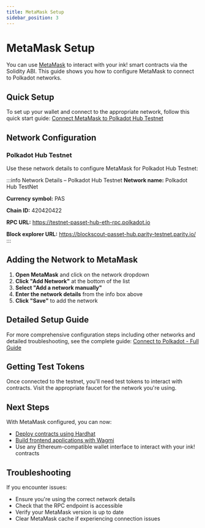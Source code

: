```yaml
---
title: MetaMask Setup
sidebar_position: 3
---
```


# MetaMask Setup

You can use [MetaMask](https://metamask.io/) to interact with your ink! smart contracts via the Solidity ABI. This guide shows you how to configure MetaMask to connect to Polkadot networks.

## Quick Setup

To set up your wallet and connect to the appropriate network, follow this quick start guide: [Connect MetaMask to Polkadot Hub Testnet](https://docs.polkadot.com/develop/smart-contracts/wallets/#metamask)

## Network Configuration

### Polkadot Hub Testnet

Use these network details to configure MetaMask for Polkadot Hub Testnet:

:::info Network Details – Polkadot Hub Testnet
**Network name:** Polkadot Hub TestNet

**Currency symbol:** PAS

**Chain ID:** 420420422

**RPC URL:** https://testnet-passet-hub-eth-rpc.polkadot.io

**Block explorer URL:** https://blockscout-passet-hub.parity-testnet.parity.io/
:::

## Adding the Network to MetaMask

1. **Open MetaMask** and click on the network dropdown
2. **Click "Add Network"** at the bottom of the list
3. **Select "Add a network manually"**
4. **Enter the network details** from the info box above
5. **Click "Save"** to add the network

## Detailed Setup Guide

For more comprehensive configuration steps including other networks and detailed troubleshooting, see the complete guide: [Connect to Polkadot - Full Guide](https://papermoonio.github.io/polkadot-mkdocs/develop/smart-contracts/connect-to-polkadot/)

## Getting Test Tokens

Once connected to the testnet, you'll need test tokens to interact with contracts. Visit the appropriate faucet for the network you're using.

## Next Steps

With MetaMask configured, you can now:
- [Deploy contracts using Hardhat](./hardhat-deployment.md)
- [Build frontend applications with Wagmi](./wagmi-integration.md)
- Use any Ethereum-compatible wallet interface to interact with your ink! contracts

## Troubleshooting

If you encounter issues:
- Ensure you're using the correct network details
- Check that the RPC endpoint is accessible
- Verify your MetaMask version is up to date
- Clear MetaMask cache if experiencing connection issues
